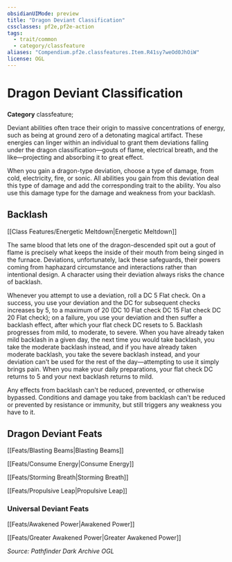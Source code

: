 ```yaml
---
obsidianUIMode: preview
title: "Dragon Deviant Classification"
cssclasses: pf2e,pf2e-action
tags:
  - trait/common
  - category/classfeature
aliases: "Compendium.pf2e.classfeatures.Item.R41sy7weOd0JhOiW"
license: OGL
---
```

# Dragon Deviant Classification

### 

**Category** classfeature; 




Deviant abilities often trace their origin to massive concentrations of energy, such as being at ground zero of a detonating magical artifact. These energies can linger within an individual to grant them deviations falling under the dragon classification—gouts of flame, electrical breath, and the like—projecting and absorbing it to great effect.

When you gain a dragon-type deviation, choose a type of damage, from cold, electricity, fire, or sonic. All abilities you gain from this deviation deal this type of damage and add the corresponding trait to the ability. You also use this damage type for the damage and weakness from your backlash.

## Backlash

[[Class Features/Energetic Meltdown|Energetic Meltdown]]

The same blood that lets one of the dragon-descended spit out a gout of flame is precisely what keeps the inside of their mouth from being singed in the furnace. Deviations, unfortunately, lack these safeguards, their powers coming from haphazard circumstance and interactions rather than intentional design. A character using their deviation always risks the chance of backlash.

Whenever you attempt to use a deviation, roll a DC 5 Flat check. On a success, you use your deviation and the DC for subsequent checks increases by 5, to a maximum of 20 (DC 10 Flat check DC 15 Flat check DC 20 Flat check); on a failure, you use your deviation and then suffer a backlash effect, after which your flat check DC resets to 5. Backlash progresses from mild, to moderate, to severe. When you have already taken mild backlash in a given day, the next time you would take backlash, you take the moderate backlash instead, and if you have already taken moderate backlash, you take the severe backlash instead, and your deviation can't be used for the rest of the day—attempting to use it simply brings pain. When you make your daily preparations, your flat check DC returns to 5 and your next backlash returns to mild.

Any effects from backlash can't be reduced, prevented, or otherwise bypassed. Conditions and damage you take from backlash can't be reduced or prevented by resistance or immunity, but still triggers any weakness you have to it.

## Dragon Deviant Feats

[[Feats/Blasting Beams|Blasting Beams]]

[[Feats/Consume Energy|Consume Energy]]

[[Feats/Storming Breath|Storming Breath]]

[[Feats/Propulsive Leap|Propulsive Leap]]

### Universal Deviant Feats

[[Feats/Awakened Power|Awakened Power]]

[[Feats/Greater Awakened Power|Greater Awakened Power]]

*Source: Pathfinder Dark Archive*
*OGL*